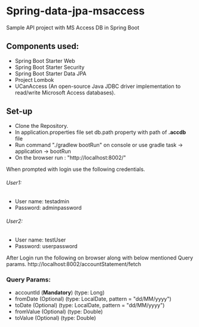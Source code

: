 # Spring-data-jpa-msaccess
Sample API project with MS Access DB in Spring Boot

## Components used:
- Spring Boot Starter Web
- Spring Boot Starter Security
- Spring Boot Starter Data JPA
- Project Lombok
- UCanAccess (An open-source Java JDBC driver implementation to read/write Microsoft Access databases).

## Set-up
- Clone the Repository.
- In application.properties file set db.path property with path of **.accdb** file 
- Run command "./gradlew bootRun" on console or use gradle task -> application -> bootRun
- On the browser run : "http://localhost:8002/"

When prompted with login use the following credentials.
###### User1:
- User name: testadmin
- Password: adminpassword
###### User2:
- User name: testUser
- Password: userpassword

After Login run the following on browser along with below mentioned Query params.
http://localhost:8002/accountStatement/fetch

### Query Params:
- accountId (**Mandatory**) (type: Long)
- fromDate (Optional) (type: LocalDate, pattern = "dd/MM/yyyy")
- toDate (Optional) (type: LocalDate, pattern = "dd/MM/yyyy")
- fromValue (Optional) (type: Double)
- toValue (Optional) (type: Double)
